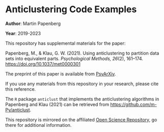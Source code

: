 
# Anticlustering Code Examples 

**Author**: Martin Papenberg

**Year**: 2019-2023

This repository has supplemental materials for the paper:

Papenberg, M., & Klau, G. W. (2021). Using anticlustering to partition data sets into equivalent parts. *Psychological Methods, 26*(2), 161–174. https://doi.org/10.1037/met0000301


The preprint of this paper is available from [PsyArXiv](https://psyarxiv.com/3razc/).

If you use any materials from this repository in your research, please cite this 
reference.

The `R` package `anticlust` that implements the anticlustering algorithms in 
Papenberg and Klau (2021) can be retrieved from https://github.com/m-Py/anticlust.

This repository is mirrored on the affiliated [Open Science 
Repository](https://osf.io/cd5sr/), go there for additional information. 
